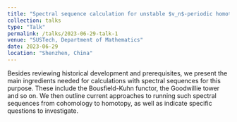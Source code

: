 ```yaml
---
title: "Spectral sequence calculation for unstable $v_n$-periodic homotopy groups of spheres"
collection: talks
type: "Talk"
permalink: /talks/2023-06-29-talk-1
venue: "SUSTech, Department of Mathematics"
date: 2023-06-29
location: "Shenzhen, China"
---
```


Besides reviewing historical development and prerequisites, we present the main ingredients needed for calculations with spectral sequences for this purpose. These include the Bousfield-Kuhn functor, the Goodwillie tower and so on. We then outline current approaches to running such spectral sequences from cohomology to homotopy, as well as indicate specific questions to investigate.
